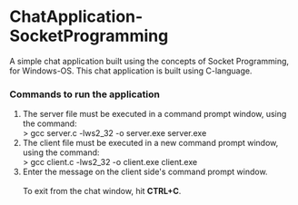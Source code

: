 # ChatApplication-SocketProgramming
A simple chat application built using the concepts of Socket Programming, for Windows-OS.
This chat application is built using C-language.

### Commands to run the application
<ol>
<li>The server file must be executed in a command prompt window, using the command:</li>
> gcc server.c -lws2_32 -o server.exe server.exe
<li>The client file must be executed in a new command prompt window, using the command:</li>
> gcc client.c -lws2_32 -o client.exe client.exe
<li>Enter the message on the client side's command prompt window.</li>
<br>
To exit from the chat window, hit <b>CTRL+C</b>.
